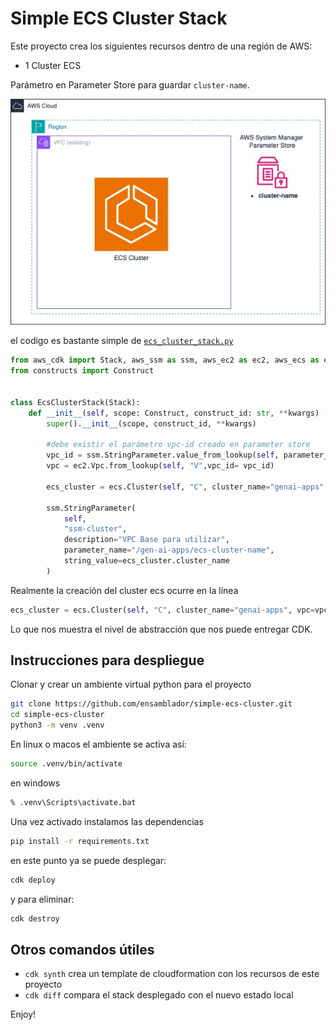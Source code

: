 
# Simple ECS Cluster Stack

Este proyecto crea los siguientes recursos dentro de una región de AWS:

* 1 Cluster ECS


Parámetro en Parameter Store para guardar `cluster-name`.

![ecs cluster](/ecs-cluster.jpg)

el codigo es bastante simple de [`ecs_cluster_stack.py`](ecs_cluster/ecs_cluster_stack.py.py)


```python
from aws_cdk import Stack, aws_ssm as ssm, aws_ec2 as ec2, aws_ecs as ecs
from constructs import Construct


class EcsClusterStack(Stack):
    def __init__(self, scope: Construct, construct_id: str, **kwargs) -> None:
        super().__init__(scope, construct_id, **kwargs)

        #debe existir el parámetro vpc-id creado en parameter store
        vpc_id = ssm.StringParameter.value_from_lookup(self, parameter_name="/gen-ai-apps/vpc-id")
        vpc = ec2.Vpc.from_lookup(self, "V",vpc_id= vpc_id)

        ecs_cluster = ecs.Cluster(self, "C", cluster_name="genai-apps", vpc=vpc)

        ssm.StringParameter(
            self,
            "ssm-cluster",
            description="VPC Base para utilizar",
            parameter_name="/gen-ai-apps/ecs-cluster-name",
            string_value=ecs_cluster.cluster_name
        )
```




Realmente la creación del cluster ecs ocurre en la línea 
```python 
ecs_cluster = ecs.Cluster(self, "C", cluster_name="genai-apps", vpc=vpc)
```

Lo que nos muestra el nivel de abstracción que nos puede entregar CDK.

## Instrucciones para despliegue


Clonar y crear un ambiente virtual python para el proyecto

```zsh
git clone https://github.com/ensamblador/simple-ecs-cluster.git
cd simple-ecs-cluster
python3 -m venv .venv
```

En linux o macos el ambiente se activa así:

```zsh
source .venv/bin/activate
```

en windows

```cmd
% .venv\Scripts\activate.bat
```

Una vez activado instalamos las dependencias
```zsh
pip install -r requirements.txt
```

en este punto ya se puede desplegar:

```zsh
cdk deploy
```

y para eliminar:

```zsh
cdk destroy
```


## Otros comandos útiles

 * `cdk synth`       crea un template de cloudformation con los recursos de este proyecto
 * `cdk diff`        compara el stack desplegado con el nuevo estado local

Enjoy!
